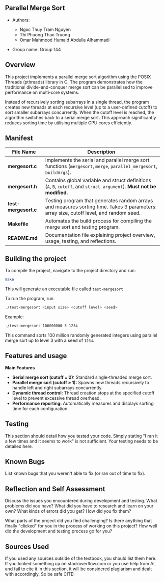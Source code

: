 ## Parallel Merge Sort

* Authors:
  - Ngoc Thuy Tram Nguyen
  - Thi Phuong Thao Truong
  - Omar Mahmood Humaid Abdulla Alhammadi

* Group name: Group 144

## Overview

This project implements a parallel merge sort algorithm using the POSIX Threads (pthreads) library in C.
The program demonstrates how the traditional divide-and-conquer merge sort can be parallelised to improve performance on multi-core systems.

Instead of recursively sorting subarrays in a single thread, the program creates new threads at each recursive level (up to a user-defined cutoff) to sort smaller subarrays concurrently. When the cutoff level is reached, the algorithm switches back to a serial merge sort. This approach significantly reduces sorting time by utilising multiple CPU cores efficiently.

## Manifest

| File Name            | Description                                                                                                                            |
| -------------------- | -------------------------------------------------------------------------------------------------------------------------------------- |
| **mergesort.c**      | Implements the serial and parallel merge sort functions (`mergesort`, `merge`, `parallel_mergesort`, `buildArgs`).                     |
| **mergesort.h**      | Contains global variable and struct definitions (`A`, `B`, `cutoff`, and `struct argument`). **Must not be modified.**                 |
| **test-mergesort.c** | Testing program that generates random arrays and measures sorting time. Takes 3 parameters: array size, cutoff level, and random seed. |
| **Makefile**         | Automates the build process for compiling the merge sort and testing program.                                                          |
| **README.md**        | Documentation file explaining project overview, usage, testing, and reflections.                                                       |


## Building the project

To compile the project, navigate to the project directory and run:
```bash
make
```
This will generate an executable file called `test-mergesort`

To run the program, run:
```bash
./test-mergesort <input size> <cutoff level> <seed>
```

Example:
```bash
./test-mergesort 100000000 3 1234
```
This command sorts 100 million randomly generated integers using parallel merge sort up to level 3 with a seed of `1234`.


## Features and usage

**Main Features**
* **Serial merge sort (cutoff = 0):** Standard single-threaded merge sort.
* **Parallel merge sort (cutoff ≥ 1):** Spawns new threads recursively to handle left and right subarrays concurrently.
* **Dynamic thread control:** Thread creation stops at the specified cutoff level to prevent excessive thread overhead.
* **Performance reporting:** Automatically measures and displays sorting time for each configuration.


## Testing

This section should detail how you tested your code. Simply stating "I ran
it a few times and it seems to work" is not sufficient. Your testing needs
to be detailed here.

## Known Bugs

List known bugs that you weren't able to fix (or ran out of time to fix).

## Reflection and Self Assessment

Discuss the issues you encountered during development and testing. What
problems did you have? What did you have to research and learn on your own?
What kinds of errors did you get? How did you fix them?

What parts of the project did you find challenging? Is there anything that
finally "clicked" for you in the process of working on this project? How well
did the development and testing process go for you?

## Sources Used

If you used any sources outside of the textbook, you should list them here.
If you looked something up on stackoverflow.com or you use help from AI, and
fail to cite it in this section, it will be considered plagiarism and dealt
with accordingly. So be safe CITE!
